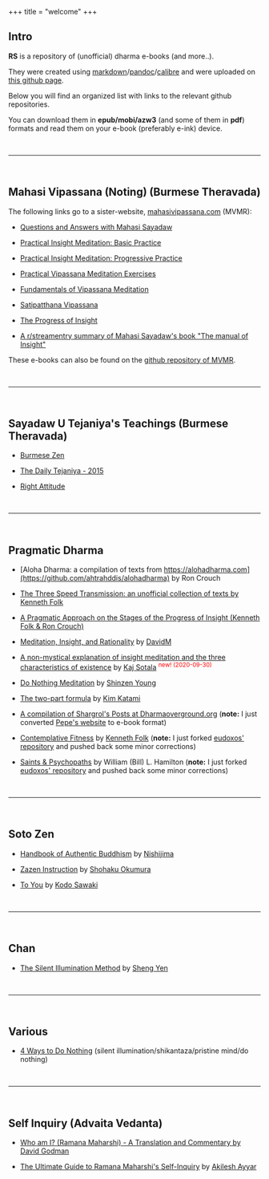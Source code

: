 +++
title = "welcome"
+++

## Intro

**RS** is a repository of (unofficial) dharma e-books (and more..).
 
They were created using [markdown](https://en.wikipedia.org/wiki/Markdown)/[pandoc](https://pandoc.org/)/[calibre](https://pandoc.org/) and were uploaded on [this github page](https://github.com/ahtrahddis).

Below you will find an organized list with links to the relevant github repositories. 

You can download them in **epub/mobi/azw3** (and some of them in **pdf**) formats and read them on your e-book (preferably e-ink) device.

&nbsp;

---

&nbsp;
## Mahasi Vipassana (Noting) (Burmese Theravada)

The following links go to a sister-website, [mahasivipassana.com](https://mahasivipassana.com) (MVMR):

- [Questions and Answers with Mahasi Sayadaw](https://mahasivipassana.com/docs/mahasi-qa/)

- [Practical Insight Meditation: Basic Practice](https://mahasivipassana.com/docs/practical-insight-meditation-basic-practice/)

- [Practical Insight Meditation: Progressive Practice](https://mahasivipassana.com/docs/practical-insight-meditation-progressive-practice/)

- [Practical Vipassana Meditation Exercises](https://mahasivipassana.com/docs/practical-vipassana-meditation-exercises/)

- [Fundamentals of Vipassana Meditation](https://mahasivipassana.com/docs/fundamentals-of-vipassana-meditation/)

- [Satipatthana Vipassana](https://mahasivipassana.com/docs/satipatthana-vipassana/)

- [The Progress of Insight](https://mahasivipassana.com/docs/the-progress-of-insight/)

- [A r/streamentry summary of Mahasi Sayadaw's book "The manual of Insight"](https://mahasivipassana.com/docs/a-r_streamentry-summary-of-mahasi-sayadaws-the-manual-of-insight/)

These e-books can also be found on the [github repository of MVMR](https://github.com/ahtrahddis/mahasivipassana).

&nbsp;

---

&nbsp;
## Sayadaw U Tejaniya's Teachings (Burmese Theravada)

- [Burmese Zen](https://github.com/ahtrahddis/tejaniya/tree/master/Burmese%20Zen)

- [The Daily Tejaniya - 2015](https://github.com/ahtrahddis/tejaniya/tree/master/The%20Daily%20Tejaniya) 

- [Right Attitude](https://github.com/ahtrahddis/tejaniya/tree/master/Right%20Attitude)

&nbsp;

---

&nbsp;
## Pragmatic Dharma

- [Aloha Dharma: a compilation of texts from https://alohadharma.com](https://github.com/ahtrahddis/alohadharma) by Ron Crouch

- [The Three Speed Transmission: an unofficial collection of texts by Kenneth Folk](https://github.com/ahtrahddis/kf3st) 

- [A Pragmatic Approach on the Stages of the Progress of Insight (Kenneth Folk & Ron Crouch)](https://github.com/ahtrahddis/pragmapoi)

- [Meditation, Insight, and Rationality](https://github.com/ahtrahddis/medinra) by [DavidM](https://www.lesswrong.com/users/davidm)

- [A non-mystical explanation of insight meditation and the three characteristics of existence](https://github.com/ahtrahddis/ks3c) by [Kaj Sotala](https://kajsotala.fi/) <sup><span style="color: red;">new! (2020-09-30)</span></sup>

- [Do Nothing Meditation](https://github.com/ahtrahddis/donothing/tree/master/various/do%20nothing%20%28Shinzen%20Young%29) by [Shinzen Young](https://www.shinzen.org)

- [The two-part formula](https://github.com/ahtrahddis/self-inquiry/tree/master/The%20two-part%20formula%20by%20Kim%20Katami) by [Kim Katami](https://www.pemakobuddhism.com/33)

- [A compilation of Shargrol's Posts at Dharmaoverground.org](https://github.com/ahtrahddis/shargrol) (**note:** I just converted [Pepe's website](https://shargrolpostscompilation.blogspot.com/p/blog-page.html) to e-book format)

- [Contemplative Fitness](https://github.com/ahtrahddis/cfitness) by [Kenneth Folk](https://kennethfolkdharma.com/) (**note:** I just forked [eudoxos' repository](https://github.com/eudoxos/cfitness) and pushed back some minor corrections)

- [Saints & Psychopaths](https://github.com/ahtrahddis/saints) by William (Bill) L. Hamilton (**note:** I just forked [eudoxos' repository](https://github.com/eudoxos/saints) and pushed back some minor corrections)

&nbsp;

---

&nbsp;
## Soto Zen

- [Handbook of Authentic Buddhism](https://github.com/ahtrahddis/nishijima) by [Nishijima](https://www.shobogenzo.net/)

- [Zazen Instruction](https://github.com/ahtrahddis/donothing/tree/master/various/zazen%20instruction) by [Shohaku Okumura](https://dogeninstitute.wordpress.com/about/shohaku-okumura-roshi/)

- [To You](https://github.com/ahtrahddis/sawaki) by [Kodo Sawaki](https://antaiji.org/archives/eng/sawaki-uchiyama.shtml)

&nbsp;

---

&nbsp;
## Chan

- [The Silent Illumination Method](https://github.com/ahtrahddis/donothing/tree/master/various/silent%20illumination) by [Sheng Yen](http://www.shengyen.org/eng)

&nbsp;

---

&nbsp;
## Various

- [4 Ways to Do Nothing](https://github.com/ahtrahddis/donothing) (silent illumination/shikantaza/pristine mind/do nothing)

&nbsp;

---

&nbsp;
## Self Inquiry (Advaita Vedanta)

- [Who am I? (Ramana Maharshi) - A Translation and Commentary by David Godman](https://github.com/ahtrahddis/self-inquiry/tree/master/Who%20Am%20I%3F%20-%20A%20Translation%20and%20Commentary%20by%20David%20Godman)  

- [The Ultimate Guide to Ramana Maharshi's Self-Inquiry](https://github.com/ahtrahddis/self-inquiry/tree/master/The%20Ultimate%20Guide%20to%20Ramana%20Maharshi%27s%20Self-Inquiry) by [Akilesh Ayyar](https://www.siftingtothetruth.com/)

